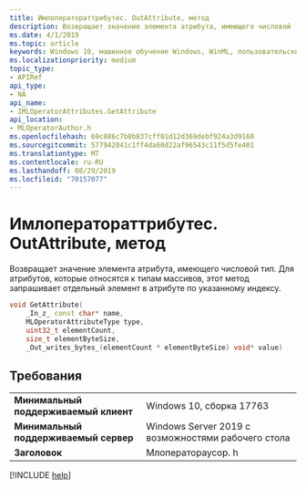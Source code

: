 ```yaml
---
title: Имлоператораттрибутес. OutAttribute, метод
description: Возвращает значение элемента атрибута, имеющего числовой тип.
ms.date: 4/1/2019
ms.topic: article
keywords: Windows 10, машинное обучение Windows, WinML, пользовательские операторы, OutAttribute
ms.localizationpriority: medium
topic_type:
- APIRef
api_type:
- NA
api_name:
- IMLOperatorAttributes.GetAttribute
api_location:
- MLOperatorAuthor.h
ms.openlocfilehash: 69c886c7b8b837cff01d12d369debf924a3d9160
ms.sourcegitcommit: 577942041c1ff4da60d22af96543c11f5d5fe401
ms.translationtype: MT
ms.contentlocale: ru-RU
ms.lasthandoff: 08/29/2019
ms.locfileid: "70157077"
---
```

# <a name="imloperatorattributesgetattribute-method"></a>Имлоператораттрибутес. OutAttribute, метод

Возвращает значение элемента атрибута, имеющего числовой тип. Для атрибутов, которые относятся к типам массивов, этот метод запрашивает отдельный элемент в атрибуте по указанному индексу.

```cpp
void GetAttribute(
    _In_z_ const char* name,
    MLOperatorAttributeType type,
    uint32_t elementCount,
    size_t elementByteSize,
    _Out_writes_bytes_(elementCount * elementByteSize) void* value)
```

## <a name="requirements"></a>Требования

| | |
|-|-|
| **Минимальный поддерживаемый клиент** | Windows 10, сборка 17763 |
| **Минимальный поддерживаемый сервер** | Windows Server 2019 с возможностями рабочего стола |
| **Заголовок** | Млоператораусор. h |

[!INCLUDE [help](../../includes/get-help.md)]
